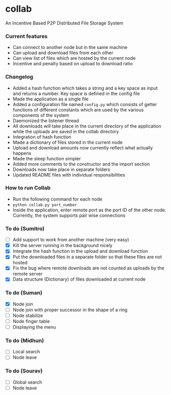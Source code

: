 # collab
An Incentive Based P2P Distributed File Storage System

### Current features
* Can connect to another node but in the same machine
* Can upload and download files from each other
* Can view list of files which are hosted by the current node
* Incentive and penalty based on upload to download ratio

### Changelog
* Added a hash function which takes a string and a key space as input and returns a number. Key space is defined in the config file
* Made the application as a single file
* Added a configuration file named `config.py` which consists of getter functions of different constants which are used by the various components of the system
* Daemonized the listener thread
* All downloads will take place in the current directory of the application while the uploads are saved in the collab directory
* Integration of hash function
* Made a dictionary of files stored in the current node
* Upload and download amounts now currently reflect what actually happens
* Made the sleep function simpler
* Added more comments to the constructor and the import section
* Downloads now take place in separate folders
* Updated README files with individual responsibilities

### How to run Collab
* Run the following command for each node
* `python collab.py port_number`
* Inside the application, enter remote port as the port ID of the other node. Currently, the system supports pair wise connections

### To do (Sumitro)
* [ ] Add support to work from another machine (very easy)
* [x] Kill the server running in the background nicely
* [x] Integrate the hash function in the upload and download function
* [x] Put the downloaded files in a separate folder so that these files are not hosted
* [x] Fix the bug where remote downloads are not counted as uploads by the remote server
* [x] Data structure (Dictionary) of files downloaded at current node

### To do (Suman)
* [x] Node join
* [ ] Node join with proper successor in the shape of a ring
* [ ] Node stabilize
* [ ] Node finger table
* [ ] Displaying the menu

### To do (Midhun)
* [ ] Local search
* [ ] Node leave

### To do (Sourav)
* [ ] Global search
* [ ] Node leave
